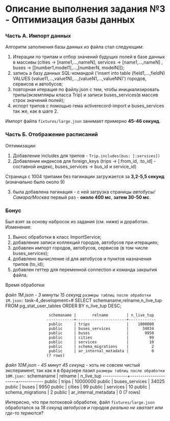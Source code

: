 # Описание выполнения задания №3 - Оптимизация базы данных

### Часть A. Импорт данных

Алгоритм заполнения базы данных из файла стал следующим:

1) Итерации по трипам и отбор значений будущих полей в базе данных в массивы (cities -> [name1,...,nameN], services -> [name1,...,nameN] , buses -> [[number1,model1],...,[numberN, modelN]]);
2) запись а базу данных SQL-командой ('insert into table (field1,...,fieldN) VALUES (value11,...,value1N),...,(valueN1,...,valueNN)') городов, сервисов и автобусов;
3) повторная итерация по файлу.json с тем, чтобы инициализировать трипы(экземпляры класса Trip) и записи buses_services(в массив строк значений полей);
4) испорт трипов с помощью гема activerecord-import и buses_services так же, как в шаге 2.

Импорт файла `fixtures/large.json` занимает примерно **45-46 секунд**.

### Часть Б. Отображение расписаний

Оптимизации:

1) Добавление includes для трипов - `Trip.includes(bus: [:services])`
2) Добавление индексов для foreign_keys (trips -> [:from_id, :to_id] - составной индекс, buses_services -> bus_id и service_id)

Страница с 1004 трипами без пагинации загружается за **3,2-5,5 секунд** (изначально было около 9)

3) была добавлена пагинация - с ней загрузка страницы *автобусы/Самара/Москва* первый раз - **около 400 мс**, **затем 30-50 мс**.


### Бонус

Был взят за основу набросок из задания (см. ниже) и доработан.
Изменения:

1) Вынос обработки в класс ImportService;
2) добавление записи коллекций городов, автобусов при итерациях;
3) добавлен импорт городов, автобусов, сервисов (в том числе buses_services);
4) добавлено вычисление id для автобусов и пунктов назначения трипов (to_id);
5) добавлен геттер для переменной connection и команда закрытия файла.

Время обработки:

*файл 1М.json - 3 минуты 15 секунд*
`размеры таблиц после обработки 1M.json:`
  task-4_development=# SELECT schemaname,relname,n_live_tup
                        FROM pg_stat_user_tables
                        ORDER BY n_live_tup DESC;

                       schemaname |       relname        | n_live_tup
                      ------------+----------------------+------------
                       public     | trips                |    1000000
                       public     | buses_services       |      34034
                       public     | buses                |       9950
                       public     | cities               |         99
                       public     | services             |         10
                       public     | schema_migrations    |          2
                       public     | ar_internal_metadata |          0
                      (7 rows)

*файл 10M.json - 45 минут 45 секунд* - хоть не совсем чистый эксперимент, так как я в браузере лазил
`размеры таблиц после обработки 10M.json:`
  schemaname |       relname        | n_live_tup
  ------------+----------------------+------------
  public     | trips                |   10000000
  public     | buses_services       |      34025
  public     | buses                |       9950
  public     | cities               |         99
  public     | services             |         10
  public     | schema_migrations    |          2
  public     | ar_internal_metadata |          0
  (7 rows)

Интересно, что при потоковой обработке, файл `fixtures/large.json` обработался за *18 секунд*
_автобусов и городов реально не хватает или где-то теряются_?

<!-- # Задание №3

В этом задании вам предлагается оптимизировать учебное `rails`-приложение.

Для запуска потребуется:
- `ruby 2.6.3`
- `postgres`

Запуск и использование:
- `bundle install`
- `bin/setup`
- `rails s`
- `open http://localhost:3000/автобусы/Самара/Москва`

## Описание учебного приложения
Зайдя на страницу `автобусы/Самара/Москва` вы увидите расписание автобусов по этому направлению.

## Что оптимизировать

### A. Импорт данных
При выполнении `bin/setup` в базу данных загружаются данные о рейсах из файла `fixtures/small.json`

Сама загрузка данных из файла делается очень наивно (и не эффективно).

В комплекте с заданием поставляются файлы
- `example.json`
- `small.json` (1K трипов)
- `medium.json` (10K трипов)
- `large.json` (100K трипов)

Нужно оптимизировать механизм перезагрузки расписания из файла так, чтобы он импортировал файл `large.json` **в пределах минуты**.

`rake reload_json[fixtures/large.json]`

Для импорта этого объёма данных
- вам может помочь гем https://github.com/zdennis/activerecord-import
- избегайте создания лишних транзакций
- профилируйте скрипт импорта изученными инструментами и оптимизируйте его!

### Б. Отображение расписаний
Сами страницы расписаний тоже формируются не эффективно и при росте объёмов начинают сильно тормозить.

Нужно найти и устранить проблемы, замедляющие формирование этих страниц.

Попробуйте воспользоваться
- [ ] `rack-mini-profiler`
- [ ] `rails panel`
- [ ] `bullet`
- [ ] `explain` запросов

### Сдача задания
`PR` в этот репозиторий с кодом и case-study наподобие первых двух недель. На этот раз шаблона нет, законспектируйте ваш процесс оптимизации в свободной форме.

В case-study указать:
- за какое время выполняется импорт файла `fixtures/large.json`
- за какое время рендерится страница `автобусы/Самара/Москва`

Перед сдачей нужно убедиться, что результат работы страницы `автобусы/Самара/Москва` для данных из файла `fixtures/example.json` не изменился, то есть не было внесено никаких функциональных изменений, только оптимизации.

Лучше защититься от такой регрессии тестом.

### bonus
*Советую приступать к бонусу только после завершения основной части ДЗ.*

В качестве бонуса нужно справиться с импортом файлов `1M.json` (`codename mega`) и `10M.json` (`codename hardcore`)

- [mega](https://www.dropbox.com/s/mhc2pzgtt4bp485/1M.json.gz?dl=1)
- [hardcore](https://www.dropbox.com/s/h08yke5phz0qzbx/10M.json.gz?dl=1)

## Подсказки

### Мета-информация о данных

При реализации импорта нужно учесть наши инсайдерские знания о данных:
- первичным ключом для автобуса считаем `(model, number)`
- уникальных автобусов в файле `10M.json` ~ `10_000`
- ункикльных городов в файле `10M.json` ~ `100`
- сервисов ровно `10`, те что перечислены в `Service::SERVICES`

### Стриминг

Файл `10M.json` весит ~ `3Gb`.
Поэтому лучше не пытаться грузить его целиком в память и парсить.

Вместо этого лучше читать и парсить его потоково.

Это более-менее привычная схема, но знали ли вы, что в `Posgtres` тоже можно импортировать данные потоком?

Вот набросок потокового чтения из файла с потоковой записью в `Postgres`:

```ruby
@cities = {}

ActiveRecord::Base.transaction do
  trips_command =
    "copy trips (from_id, to_id, start_time, duration_minutes, price_cents, bus_id) from stdin with csv delimiter ';'"

  ActiveRecord::Base.connection.raw_connection.copy_data trips_command do
    File.open(file_name) do |ff|
      nesting = 0
      str = +""

      while !ff.eof?
        ch = ff.read(1) # читаем по одному символу
        case
        when ch == '{' # начинается объект, повышается вложенность
          nesting += 1
          str << ch
        when ch == '}' # заканчивается объект, понижается вложенность
          nesting -= 1
          str << ch
          if nesting == 0 # если закончился объкет уровня trip, парсим и импортируем его
            trip = Oj.load(str)
            import(trip)
            progress_bar.increment
            str = +""
          end
        when nesting >= 1
          str << ch
        end
      end
    end
  end
end

def import(trip)
  from_id = @cities[trip['from']]
  if !from_id
    from_id = cities.size + 1
    @cities[trip['from']] = from_id
  end

  # ...

  # стримим подготовленный чанк данных в postgres
  connection.put_copy_data("#{from_id};#{to_id};#{trip['start_time']};#{trip['duration_minutes']};#{trip['price_cents']};#{bus_id}\n")
end
```

### Plan

- чистим базу
- идём по огромному файлу
- по пути формируем в памяти вспомогательные справочники ограниченного размера (`cities`, `buses`, `buses_services`)
- сразу же стримим основные данные в базу (`trips`), чтобы не накапливать их
- после завершения файла сохраняем в базу сформированные справочники

### Notes

Можно использовать любые библиотеки для потоковой обработки `json` и вообще -->
